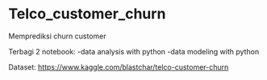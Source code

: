 # Telco_customer_churn

Memprediksi churn customer

Terbagi 2 notebook: -data analysis with python
                    -data modeling with python

Dataset: https://www.kaggle.com/blastchar/telco-customer-churn
